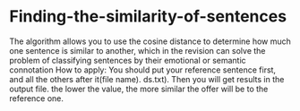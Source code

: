 # Finding-the-similarity-of-sentences
The algorithm allows you to use the cosine distance to determine how much one sentence is similar to another, which in the revision can solve the problem of classifying sentences by their emotional or semantic connotation
How to apply:
You should put your reference sentence first, and all the others after it(file name). ds.txt). Then you will get results in the output file. the lower the value, the more similar the offer will be to the reference one.
